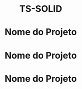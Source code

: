 <h1 align="center"> TS-SOLID </h1>

<h1 align="center">Nome do Projeto</h1>

<h1 align="center">Nome do Projeto</h1>

<h1 align="center">Nome do Projeto</h1>
